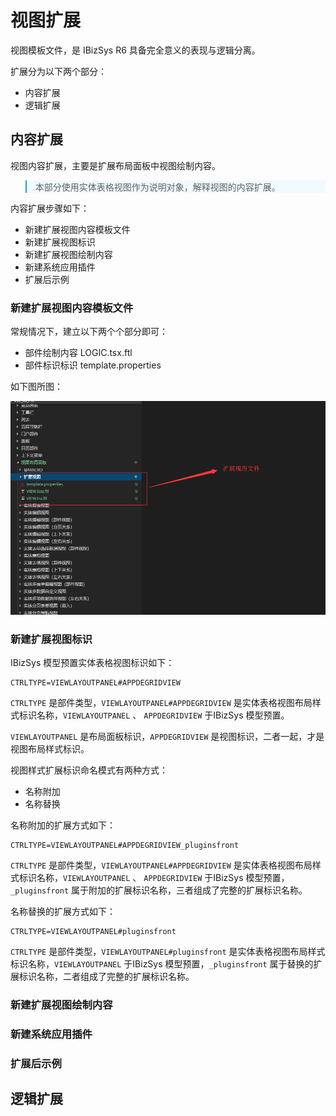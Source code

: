 # 视图扩展


视图模板文件，是 IBizSys R6 具备完全意义的表现与逻辑分离。

扩展分为以下两个部分：
- 内容扩展
- 逻辑扩展


## 内容扩展

视图内容扩展，主要是扩展布局面板中视图绘制内容。

<blockquote style="border-color: #2892ec;background-color: #f0faff;">
    <p>
        本部分使用实体表格视图作为说明对象，解释视图的内容扩展。
    </p>
</blockquote>

内容扩展步骤如下：
- 新建扩展视图内容模板文件
- 新建扩展视图标识
- 新建扩展视图绘制内容
- 新建系统应用插件
- 扩展后示例


### 新建扩展视图内容模板文件

常规情况下，建立以下两个个部分即可：
- 部件绘制内容 LOGIC.tsx.ftl
- 部件标识标识 template.properties

如下图所图：

![扩展文件](../../imgs/plugins-view/view-files.png)


### 新建扩展视图标识


IBizSys 模型预置实体表格视图标识如下：

```freemarker
CTRLTYPE=VIEWLAYOUTPANEL#APPDEGRIDVIEW
```

`CTRLTYPE` 是部件类型，`VIEWLAYOUTPANEL#APPDEGRIDVIEW` 是实体表格视图布局样式标识名称，`VIEWLAYOUTPANEL` 、 `APPDEGRIDVIEW` 于IBizSys 模型预置。

`VIEWLAYOUTPANEL` 是布局面板标识，`APPDEGRIDVIEW` 是视图标识，二者一起，才是视图布局样式标识。

视图样式扩展标识命名模式有两种方式：
- 名称附加
- 名称替换

名称附加的扩展方式如下：

```freemarker
CTRLTYPE=VIEWLAYOUTPANEL#APPDEGRIDVIEW_pluginsfront
```

`CTRLTYPE` 是部件类型，`VIEWLAYOUTPANEL#APPDEGRIDVIEW` 是实体表格视图布局样式标识名称，`VIEWLAYOUTPANEL` 、 `APPDEGRIDVIEW` 于IBizSys 模型预置，`_pluginsfront` 属于附加的扩展标识名称，三者组成了完整的扩展标识名称。


名称替换的扩展方式如下：

```freemarker
CTRLTYPE=VIEWLAYOUTPANEL#pluginsfront
```

`CTRLTYPE` 是部件类型，`VIEWLAYOUTPANEL#pluginsfront` 是实体表格视图布局样式标识名称，`VIEWLAYOUTPANEL` 于IBizSys 模型预置，`_pluginsfront` 属于替换的扩展标识名称，二者组成了完整的扩展标识名称。




### 新建扩展视图绘制内容
### 新建系统应用插件
### 扩展后示例


## 逻辑扩展

